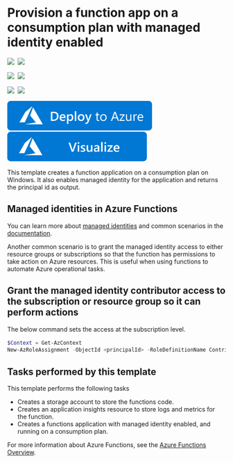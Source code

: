 # Provision a function app on a consumption plan with managed identity enabled

<IMG SRC="https://azurequickstartsservice.blob.core.windows.net/badges/101-functions-managed-identity/PublicLastTestDate.svg" />&nbsp;
<IMG SRC="https://azurequickstartsservice.blob.core.windows.net/badges/101-functions-managed-identity/PublicDeployment.svg" />&nbsp;

<IMG SRC="https://azurequickstartsservice.blob.core.windows.net/badges/101-functions-managed-identity/FairfaxLastTestDate.svg" />&nbsp;
<IMG SRC="https://azurequickstartsservice.blob.core.windows.net/badges/101-functions-managed-identity/FairfaxDeployment.svg" />&nbsp;

<IMG SRC="https://azurequickstartsservice.blob.core.windows.net/badges/101-functions-managed-identity/BestPracticeResult.svg" />&nbsp;
<IMG SRC="https://azurequickstartsservice.blob.core.windows.net/badges/101-functions-managed-identity/CredScanResult.svg" />&nbsp;

[![Deploy to Azure](https://raw.githubusercontent.com/Azure/azure-quickstart-templates/master/1-CONTRIBUTION-GUIDE/images/deploytoazure.svg?sanitize=true)](https://portal.azure.com/#create/Microsoft.Template/uri/https%3A%2F%2Fraw.githubusercontent.com%2FAzure%2Fazure-quickstart-templates%2Fmaster%2F101-functions-managed-identity%2Fazuredeploy.json)
[![Visualize](https://raw.githubusercontent.com/Azure/azure-quickstart-templates/master/1-CONTRIBUTION-GUIDE/images/visualizebutton.svg?sanitize=true)](http://armviz.io/#/?loadhttp://armviz.io/#/?load=https%3A%2F%2Fraw.githubusercontent.com%2Fazure%2Fazure-quickstart-templates%2Fmaster%2F101-functions-managed-identity%2Fazuredeploy.json)

This template creates a function application on a consumption plan on Windows. It also enables managed identity for the application and returns the principal id as output.

## Managed identities in Azure Functions

You can learn more about [managed identities](https://docs.microsoft.com/en-us/azure/app-service/overview-managed-identity) and common scenarios in the [documentation](https://docs.microsoft.com/en-us/azure/app-service/overview-managed-identity#obtaining-tokens-for-azure-resources).

Another common scenario is to grant the managed identity access to either resource groups or subscriptions so that the function has permissions to take action on Azure resources. This is useful when using functions to automate Azure operational tasks.

## Grant the managed identity contributor access to the subscription or resource group so it can perform actions

The below command sets the access at the subscription level.

```powershell
$Context = Get-AzContext
New-AzRoleAssignment -ObjectId <principalId> -RoleDefinitionName Contributor -Scope "/subscriptions/$($Context.Subscription)"
```

## Tasks performed by this template

This template performs the following tasks

* Creates a storage account to store the functions code.
* Creates an application insights resource to store logs and metrics for the function.
* Creates a functions application with managed identity enabled, and running on a consumption plan.

For more information about Azure Functions, see the [Azure Functions Overview](https://azure.microsoft.com/en-us/documentation/articles/functions-overview/).

